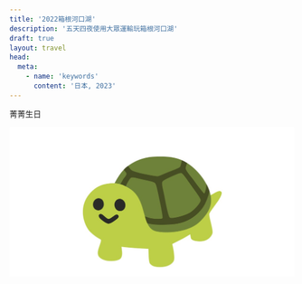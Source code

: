 ```yaml
---
title: '2022箱根河口湖'
description: '五天四夜使用大眾運輸玩箱根河口湖'
draft: true
layout: travel
head:
  meta:
    - name: 'keywords'
      content: '日本, 2023'
---
```


菁菁生日

![my image](/img/turtle.jpeg)
